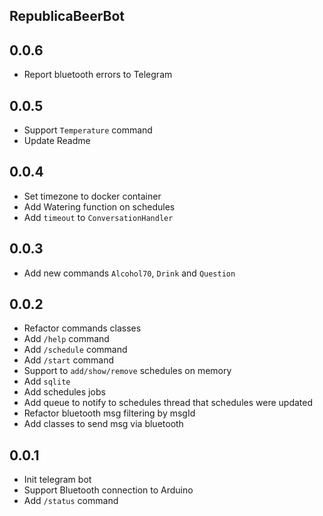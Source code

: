 ## RepublicaBeerBot

## 0.0.6

* Report bluetooth errors to Telegram

## 0.0.5

* Support `Temperature` command
* Update Readme

## 0.0.4

* Set timezone to docker container
* Add Watering function on schedules
* Add `timeout` to `ConversationHandler`

## 0.0.3

* Add new commands `Alcohol70`, `Drink` and `Question`

## 0.0.2

* Refactor commands classes
* Add `/help` command
* Add `/schedule` command
* Add `/start` command
* Support to `add/show/remove` schedules on memory
* Add `sqlite`
* Add schedules jobs
* Add queue to notify to schedules thread that schedules were updated
* Refactor bluetooth msg filtering by msgId
* Add classes to send msg via bluetooth

## 0.0.1

* Init telegram bot
* Support Bluetooth connection to Arduino
* Add `/status` command
